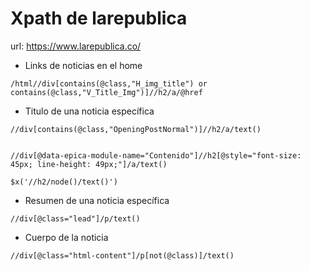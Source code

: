 # Xpath de larepublica

url: https://www.larepublica.co/

- Links de noticias en el home

```xpath
/html//div[contains(@class,"H_img_title") or contains(@class,"V_Title_Img")]//h2/a/@href
```

- Titulo de una noticia específica

```xpath
//div[contains(@class,"OpeningPostNormal")]//h2/a/text()


//div[@data-epica-module-name="Contenido"]//h2[@style="font-size: 45px; line-height: 49px;"]/a/text()

$x('//h2/node()/text()')
```

- Resumen de una noticia específica

```xpath
//div[@class="lead"]/p/text()
```

- Cuerpo de la noticia

```xpath
//div[@class="html-content"]/p[not(@class)]/text()
```
